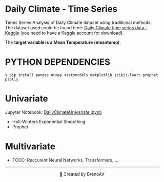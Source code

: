 # Daily Climate - Time Series

Times Series Analysis of Daily Climate dataset using traditional methods. The dataset used could be found here: [Daily Climate time series data - Kaggle](https://www.kaggle.com/datasets/sumanthvrao/daily-climate-time-series-data/data) (you need to have a Kaggle account for download).

The **target variable is a Mean Temperature (meantemp)**.

# PYTHON DEPENDENCIES

```console
$ pip install pandas numpy statsmodels matplotlib scikit-learn prophet plotly
```

# Univariate

Jupyter Notebook: [DailyClimateUnivariate.ipynb](./DailyClimateUnivariate.ipynb)

- Holt-Winters Exponential Smoothing
- Prophet

# Multivariate

- TODO: Reccurent Neural Networks, Transformers, ...

---

<p align="center"> 🚀 Created by BrenoAV <p>
